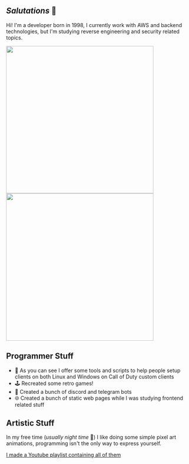 ## *Salutations* 👋
Hi! I'm a developer born in 1998, I currently work with AWS and backend technologies, but I'm studying reverse engineering and security related topics.

<img src="https://github.com/user-attachments/assets/de873013-7df4-4ca1-8596-ab3b52ea9df0" width="400" height="400"/>
<img src="https://github.com/user-attachments/assets/54c59d00-bdec-4aeb-a019-58ef46ee9fbe" width="400" height="400"/>


## Programmer Stuff
- 🚀 As you can see I offer some tools and scripts to help people setup clients on both Linux and Windows on Call of Duty custom clients
- 🕹️ Recreated some retro games!
- 🤖 Created a bunch of discord and telegram bots
- 🌐 Created a bunch of static web pages while I was studying frontend related stuff

## Artistic Stuff
In my free time (*usually night time* 🌙) I like doing some simple pixel art animations, programming isn't the only way to express yourself.

[I made a Youtube playlist containing all of them](https://www.youtube.com/playlist?list=PLt7-rFt-vkg-Rz6yp3cDInXw5yAJ6mS1j)
